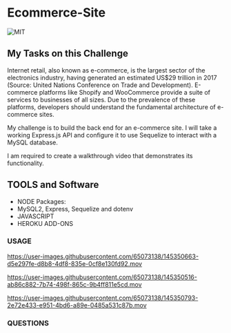 # Ecommerce-Site
![MIT](https://img.shields.io/github/license/Alma-Dev914/Ecommerce-Site)

## My Tasks on this Challenge
Internet retail, also known as e-commerce, is the largest sector of the electronics industry, having generated an estimated US$29 trillion in 2017 (Source: United Nations Conference on Trade and Development). E-commerce platforms like Shopify and WooCommerce provide a suite of services to businesses of all sizes. Due to the prevalence of these platforms, developers should understand the fundamental architecture of e-commerce sites.

My challenge is to build the back end for an e-commerce site. I will take a working Express.js API and configure it to use Sequelize to interact with a MySQL database.

I am required to create a walkthrough video that demonstrates its functionality.

## TOOLS and Software
* NODE Packages:
* MySQL2, Express, Sequelize and dotenv
* JAVASCRIPT
* HEROKU ADD-ONS

### USAGE



https://user-images.githubusercontent.com/65073138/145350663-d5e297fe-d8b8-4df8-835e-0cf8e130fd92.mov


https://user-images.githubusercontent.com/65073138/145350516-ab86c882-7b74-498f-865c-9b4ff811e5cd.mov



https://user-images.githubusercontent.com/65073138/145350793-2e72e433-e951-4bd6-a89e-0485a531c87b.mov



### QUESTIONS
